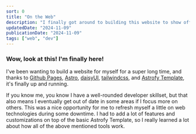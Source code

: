 ```yaml
---
sort: 0
title: "On the Web"
description: "I finally got around to building this website to show off some of my work and hobbies."
updatedDate: "2024-11-09"
publicationDate: "2024-11-09"
tags: ["web", "dev"]
---
```


### Wow, look at this! I'm finally here!
I've been wanting to build a website for myself for a super long time, and thanks to <a href="https://pages.github.com/" target="_blank" rel="noopener">Github Pages</a>, <a href="https://astro.build/" target="_blank" rel="noopener">Astro</a>, <a href="https://daisyui.com/" target="_blank" rel="noopener">daisyUI</a>, <a href="https://tailwindcss.com/" target="_blank" rel="noopener">tailwindcss</a>, and <a href="https://astrofy-template.netlify.app/" target="_blank" rel="noopener">Astrofy Template</a>, it's finally up and running.

If you know me, you know I have a well-rounded developer skillset, but that also means I eventually get out of date in some areas if I focus more on others. This was a nice opportunity for me to refresh myself a little on web technologies during some downtime.
I had to add a lot of features and customizations on top of the basic Astrofy Template, so I really learned a lot about how all of the above mentioned tools work.